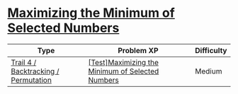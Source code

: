 # [Maximizing the Minimum of Selected Numbers](https://www.codetree.ai/trails/complete/curated-cards/test-maximin-of-numbers)

|Type|Problem XP|Difficulty|
|---|---|---|
|[Trail 4 / Backtracking / Permutation](https://www.codetree.ai/trail-info/intermediate-low/)|[[Test]Maximizing the Minimum of Selected Numbers](https://www.codetree.ai/trails/complete/curated-cards/test-maximin-of-numbers/)|Medium|

